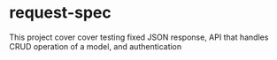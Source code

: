 # request-spec
This project cover cover testing fixed JSON response, API that handles CRUD operation of a model, and authentication
